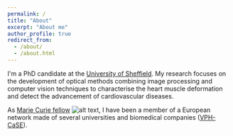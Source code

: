 ```yaml
---
permalink: /
title: "About"
excerpt: "About me"
author_profile: true
redirect_from: 
  - /about/
  - /about.html
---
```


I'm a PhD candidate at the [University of Sheffield](https://www.sheffield.ac.uk/). My research focuses on the development of optical methods combining image processing and computer vision techniques to characterise the heart muscle deformation and detect the advancement of cardiovascular diseases.

As [Marie Curie fellow](https://ec.europa.eu/research/mariecurieactions/node_en) ![alt text](https://emojipedia-us.s3.dualstack.us-west-1.amazonaws.com/thumbs/120/apple/198/flag-for-european-union_1f1ea-1f1fa.png), I have been a member of a European network made of several universities and biomedical companies ([VPH-CaSE](http://www.vph-case.eu/)).
